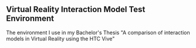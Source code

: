 Virtual Reality Interaction Model Test Environment
----
The environment I use in my Bachelor's Thesis "A comparison of interaction models in Virtual Reality using the HTC Vive"
